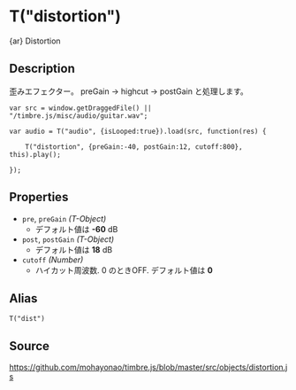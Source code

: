 T("distortion")
=============
{ar} Distortion

## Description ##
歪みエフェクター。 preGain -> highcut -> postGain と処理します。

```timbre
var src = window.getDraggedFile() || "/timbre.js/misc/audio/guitar.wav";

var audio = T("audio", {isLooped:true}).load(src, function(res) {
    
    T("distortion", {preGain:-40, postGain:12, cutoff:800}, this).play();

});
```

## Properties ##
- `pre`, `preGain` _(T-Object)_
  - デフォルト値は **-60** dB
- `post`, `postGain` _(T-Object)_
  - デフォルト値は **18** dB
- `cutoff` _(Number)_
  - ハイカット周波数. 0 のときOFF. デフォルト値は **0**
  
## Alias ##
`T("dist")`

## Source ##
https://github.com/mohayonao/timbre.js/blob/master/src/objects/distortion.js
